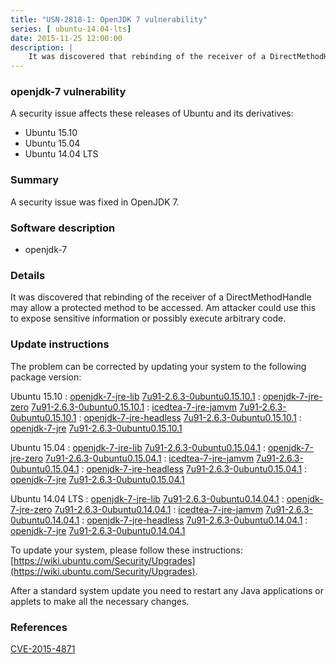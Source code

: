 ```yaml
---
title: "USN-2818-1: OpenJDK 7 vulnerability"
series: [ ubuntu-14.04-lts]
date: 2015-11-25 12:00:00
description: |
    It was discovered that rebinding of the receiver of a DirectMethodHandle may allow a protected method to be accessed. Am attacker could use this to expose sensitive information or possibly execute arbitrary code. 
--- 
```

 
 


### openjdk-7 vulnerability

A security issue affects these releases of Ubuntu and its derivatives:

* Ubuntu 15.10
* Ubuntu 15.04
* Ubuntu 14.04 LTS

### Summary

A security issue was fixed in OpenJDK 7. 

### Software description

* openjdk-7 

### Details

It was discovered that rebinding of the receiver of a DirectMethodHandle may allow a protected method to be accessed. Am attacker could use this to expose sensitive information or possibly execute arbitrary code. 

### Update instructions

The problem can be corrected by updating your system to the following package version:

Ubuntu 15.10
 : [openjdk-7-jre-lib](https://launchpad.net/ubuntu/+source/openjdk-7) <span> [7u91-2.6.3-0ubuntu0.15.10.1](https://launchpad.net/ubuntu/+source/openjdk-7/7u91-2.6.3-0ubuntu0.15.10.1) </span> 
 : [openjdk-7-jre-zero](https://launchpad.net/ubuntu/+source/openjdk-7) <span> [7u91-2.6.3-0ubuntu0.15.10.1](https://launchpad.net/ubuntu/+source/openjdk-7/7u91-2.6.3-0ubuntu0.15.10.1) </span> 
 : [icedtea-7-jre-jamvm](https://launchpad.net/ubuntu/+source/openjdk-7) <span> [7u91-2.6.3-0ubuntu0.15.10.1](https://launchpad.net/ubuntu/+source/openjdk-7/7u91-2.6.3-0ubuntu0.15.10.1) </span> 
 : [openjdk-7-jre-headless](https://launchpad.net/ubuntu/+source/openjdk-7) <span> [7u91-2.6.3-0ubuntu0.15.10.1](https://launchpad.net/ubuntu/+source/openjdk-7/7u91-2.6.3-0ubuntu0.15.10.1) </span> 
 : [openjdk-7-jre](https://launchpad.net/ubuntu/+source/openjdk-7) <span> [7u91-2.6.3-0ubuntu0.15.10.1](https://launchpad.net/ubuntu/+source/openjdk-7/7u91-2.6.3-0ubuntu0.15.10.1) </span> 

Ubuntu 15.04
 : [openjdk-7-jre-lib](https://launchpad.net/ubuntu/+source/openjdk-7) <span> [7u91-2.6.3-0ubuntu0.15.04.1](https://launchpad.net/ubuntu/+source/openjdk-7/7u91-2.6.3-0ubuntu0.15.04.1) </span> 
 : [openjdk-7-jre-zero](https://launchpad.net/ubuntu/+source/openjdk-7) <span> [7u91-2.6.3-0ubuntu0.15.04.1](https://launchpad.net/ubuntu/+source/openjdk-7/7u91-2.6.3-0ubuntu0.15.04.1) </span> 
 : [icedtea-7-jre-jamvm](https://launchpad.net/ubuntu/+source/openjdk-7) <span> [7u91-2.6.3-0ubuntu0.15.04.1](https://launchpad.net/ubuntu/+source/openjdk-7/7u91-2.6.3-0ubuntu0.15.04.1) </span> 
 : [openjdk-7-jre-headless](https://launchpad.net/ubuntu/+source/openjdk-7) <span> [7u91-2.6.3-0ubuntu0.15.04.1](https://launchpad.net/ubuntu/+source/openjdk-7/7u91-2.6.3-0ubuntu0.15.04.1) </span> 
 : [openjdk-7-jre](https://launchpad.net/ubuntu/+source/openjdk-7) <span> [7u91-2.6.3-0ubuntu0.15.04.1](https://launchpad.net/ubuntu/+source/openjdk-7/7u91-2.6.3-0ubuntu0.15.04.1) </span> 

Ubuntu 14.04 LTS
 : [openjdk-7-jre-lib](https://launchpad.net/ubuntu/+source/openjdk-7) <span> [7u91-2.6.3-0ubuntu0.14.04.1](https://launchpad.net/ubuntu/+source/openjdk-7/7u91-2.6.3-0ubuntu0.14.04.1) </span> 
 : [openjdk-7-jre-zero](https://launchpad.net/ubuntu/+source/openjdk-7) <span> [7u91-2.6.3-0ubuntu0.14.04.1](https://launchpad.net/ubuntu/+source/openjdk-7/7u91-2.6.3-0ubuntu0.14.04.1) </span> 
 : [icedtea-7-jre-jamvm](https://launchpad.net/ubuntu/+source/openjdk-7) <span> [7u91-2.6.3-0ubuntu0.14.04.1](https://launchpad.net/ubuntu/+source/openjdk-7/7u91-2.6.3-0ubuntu0.14.04.1) </span> 
 : [openjdk-7-jre-headless](https://launchpad.net/ubuntu/+source/openjdk-7) <span> [7u91-2.6.3-0ubuntu0.14.04.1](https://launchpad.net/ubuntu/+source/openjdk-7/7u91-2.6.3-0ubuntu0.14.04.1) </span> 
 : [openjdk-7-jre](https://launchpad.net/ubuntu/+source/openjdk-7) <span> [7u91-2.6.3-0ubuntu0.14.04.1](https://launchpad.net/ubuntu/+source/openjdk-7/7u91-2.6.3-0ubuntu0.14.04.1) </span> 

To update your system, please follow these instructions: [https://wiki.ubuntu.com/Security/Upgrades](https://wiki.ubuntu.com/Security/Upgrades).

After a standard system update you need to restart any Java applications or applets to make all the necessary changes. 

### References

 
 [CVE-2015-4871](http://people.ubuntu.com/~ubuntu-security/cve/CVE-2015-4871)
 

